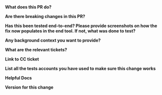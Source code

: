 **What does this PR do?**


**Are there breaking changes in this PR?**


**Has this been tested end-to-end? Please provide screenshots on how the fix now populates in the end tool. If not, what was done to test?**


**Any background context you want to provide?**


**What are the relevant tickets?**


**Link to CC ticket**


**List all the tests accounts you have used to make sure this change works**


**Helpful Docs**


**Version for this change**
